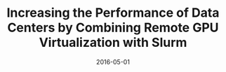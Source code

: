 ---
title: "Increasing the Performance of Data Centers by Combining Remote GPU Virtualization with Slurm"
collection: publications
permalink: /publication/2016-05-01-Increasing-the-Performance-of-Data-Centers-by-Combining-Remote-GPU-Virtualization-with-Slurm
type: "conference"
date: 2016-05-01
venue: '<em>16th IEEE/ACM International Symposium on Cluster, Cloud and Grid Computing (CCGrid)</em>'
paperurl: 'https://doi.org/10.1109/CCGrid.2016.26'
citation: ' <strong>S. Iserte</strong>,  J. Prades,  C. Reaño, and  F. Silla, &quot;Increasing the Performance of Data Centers by Combining Remote GPU Virtualization with Slurm.&quot; <em>16th IEEE/ACM International Symposium on Cluster, Cloud and Grid Computing (CCGrid)</em>, May 2016.'
---